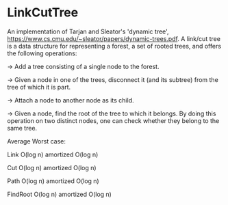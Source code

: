 # LinkCutTree
An implementation of Tarjan and Sleator's 'dynamic tree', https://www.cs.cmu.edu/~sleator/papers/dynamic-trees.pdf.
A link/cut tree is a data structure for representing a forest, a set of rooted trees, and offers the following operations:

-> Add a tree consisting of a single node to the forest.

-> Given a node in one of the trees, disconnect it (and its subtree) from the tree of which it is part.

-> Attach a node to another node as its child.

-> Given a node, find the root of the tree to which it belongs. By doing this operation on two distinct nodes, one can check whether they belong to the same tree.
  
Average	Worst case:

Link	O(log n)	amortized O(log n)

Cut	O(log n)	amortized O(log n)

Path	O(log n)	amortized O(log n)

FindRoot	O(log n)	amortized O(log n)

